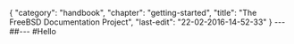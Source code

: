 {
	"category": "handbook",
	"chapter": "getting-started",
	"title": "The FreeBSD Documentation Project",
	"last-edit": "22-02-2016-14-52-33"
}
---##---
#Hello